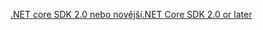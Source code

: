 [<span data-ttu-id="be27f-101">.NET core SDK 2.0 nebo novější</span><span class="sxs-lookup"><span data-stu-id="be27f-101">.NET Core SDK 2.0 or later</span></span>](https://www.microsoft.com/net/download)

